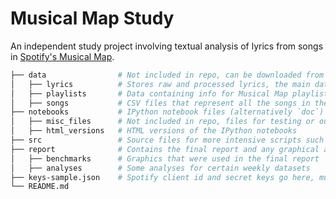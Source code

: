 # Musical Map Study

An independent study project involving textual analysis of lyrics from songs in [Spotify's Musical Map](https://insights.spotify.com/us/2016/12/07/musical-map-of-the-world-2-0/). 
``` bash
├── data                # Not included in repo, can be downloaded from [Google Drive](https://drive.google.com/open?id=1vUhsu3XWXJSoJHwA1KU2bOt9kw6LXPe0)
│   ├── lyrics          # Stores raw and processed lyrics, the main dataset of lyrics (song_info.txt) is also located here
│   ├── playlists       # Data containing info for Musical Map playlists
│   ├── songs           # CSV files that represent all the songs in the Musical Map and their corresponding playlist for a certain week
├── notebooks           # IPython notebook files (alternatively `doc`)
│   ├── misc_files      # Not included in repo, files for testing or outdated experiments
│   ├── html_versions   # HTML versions of the IPython notebooks
├── src                 # Source files for more intensive scripts such as pulling data
├── report              # Contains the final report and any graphical analyses generated
│   ├── benchmarks      # Graphics that were used in the final report
│   ├── analyses        # Some analyses for certain weekly datasets
├── keys-sample.json    # Spotify client id and secret keys go here, must be renamed to keys.json
└── README.md
````
